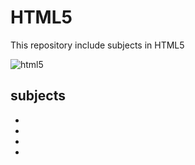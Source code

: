 # HTML5
This repository include subjects in HTML5

![html5](https://user-images.githubusercontent.com/29695545/45429108-4bab9900-b6ab-11e8-9523-b5b58b77ecfc.png)



## subjects
*
*
*
*
